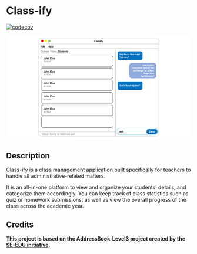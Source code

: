 # Class-ify

[![codecov](https://codecov.io/gh/AY2223S1-CS2103T-T15-2/tp/branch/master/graph/badge.svg?token=LKPSW2V6NG)](https://codecov.io/gh/AY2223S1-CS2103T-T15-2/tp)

![Ui](docs/images/Ui.png)

## Description
Class-ify is a class management application built specifically for teachers to handle all administrative-related matters.

It is an all-in-one platform to view and organize your students’ details, and categorize them accordingly.
You can keep track of class statistics such as quiz or homework submissions, as well as view the overall progress of the class across the academic year.

## Credits
**This project is based on the AddressBook-Level3 project created by the [SE-EDU initiative](https://se-education.org).**
